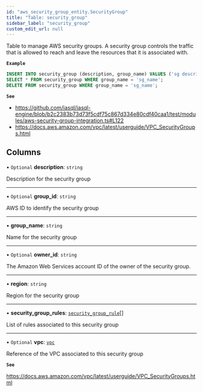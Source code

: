 ```yaml
---
id: "aws_security_group_entity.SecurityGroup"
title: "Table: security_group"
sidebar_label: "security_group"
custom_edit_url: null
---
```


Table to manage AWS security groups.
A security group controls the traffic that is allowed to reach and leave the resources that it is associated with.

**`Example`**

```sql
INSERT INTO security_group (description, group_name) VALUES ('sg description', 'sg_name');
SELECT * FROM security_group WHERE group_name = 'sg_name';
DELETE FROM security_group WHERE group_name = 'sg_name';
```

**`See`**

 - https://github.com/iasql/iasql-engine/blob/b2c2383b73d73f5cdf75c867d334e80cdf40caa1/test/modules/aws-security-group-integration.ts#L122
 - https://docs.aws.amazon.com/vpc/latest/userguide/VPC_SecurityGroups.html

## Columns

• `Optional` **description**: `string`

Description for the security group

___

• `Optional` **group\_id**: `string`

AWS ID to identify the security group

___

• **group\_name**: `string`

Name for the security group

___

• `Optional` **owner\_id**: `string`

The Amazon Web Services account ID of the owner of the security group.

___

• **region**: `string`

Region for the security group

___

• **security\_group\_rules**: [`security_group_rule`](aws_security_group_entity.SecurityGroupRule.md)[]

List of rules associated to this security group

___

• `Optional` **vpc**: [`vpc`](aws_vpc_entity_vpc.Vpc.md)

Reference of the VPC associated to this security group

**`See`**

https://docs.aws.amazon.com/vpc/latest/userguide/VPC_SecurityGroups.html
